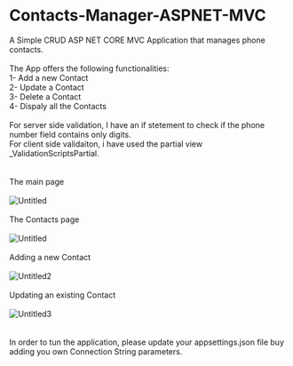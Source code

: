 # Contacts-Manager-ASPNET-MVC
A Simple CRUD ASP NET CORE MVC Application that manages phone contacts. <br /><br />
The App offers the following functionalities: <br />
  1- Add a new Contact <br />
  2- Update a Contact <br />
  3- Delete a Contact <br />
  4- Dispaly all the Contacts <br /><br />
For server side validation, I have an if stetement to check if the phone number field contains only digits.<br />
For client side validaiton, i have used the partial view _ValidationScriptsPartial.<br />
<br /><br />The main page<br /><br />
![Untitled](https://user-images.githubusercontent.com/42771693/183485136-df835b51-1cc4-494d-9cd4-2d692a3ded93.jpg)
<br /><br />The Contacts page<br /><br />
![Untitled](https://user-images.githubusercontent.com/42771693/183485342-07a7d7b0-476c-4568-93a0-b93a757ecc1c.jpg)
<br /><br />Adding a new Contact<br /><br />
![Untitled2](https://user-images.githubusercontent.com/42771693/183485537-606d0595-2ecd-420d-8290-2bb24ca34803.jpg)
<br /><br />Updating an existing Contact<br /><br />
![Untitled3](https://user-images.githubusercontent.com/42771693/183486125-7331a3e1-c0a0-4a00-ae79-610f5022b928.jpg)<br />
<br /><br />In order to tun the application, please update your appsettings.json file buy adding you own Connection String parameters.<br /><br />

